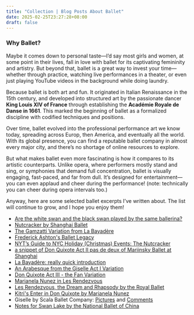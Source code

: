 ```yaml
---
title: "Collection | Blog Posts About Ballet"
date: 2025-02-25T23:27:28+08:00
draft: false
---
```


### Why Ballet?

Maybe it comes down to personal taste—I’d say most girls and women, at some point in their lives, fall in love with ballet for its captivating femininity and artistry. But beyond that, ballet is a great way to invest your time—whether through practice, watching live performances in a theater, or even just playing YouTube videos in the background while doing laundry.

Because ballet is both art and fun. It originated in Italian Renaissance in the 15th century, and developed into structured art by the passionate dancer **King Louis XIV of France** through establishing the **Académie Royale de Danse in 1661**. This marked the beginning of ballet as a formalized discipline with codified techniques and positions. 

Over time, ballet evolved into the professional performance art we know today, spreading across Europ, then America, and eventually all the world. With its global presence, you can find a reputable ballet company in almost every major city, and there’s no shortage of online resources to explore.

But what makes ballet even more fascinating is how it compares to its artistic counterparts. Unlike opera, where performers mostly stand and sing, or symphonies that demand full concentration, ballet is visually engaging, fast-paced, and far from dull. It’s designed for entertainment—you can even applaud and cheer during the performance! (note: technically you can cheer during opera intervals too.)

Anyway, here are some selected ballet excerpts I’ve written about. The list will continue to grow, and I hope you enjoy them!

- [Are the white swan and the black swan played by the same ballerina?](/posts/swan_lake_anecdote/)
- [Nutcracker by Shanghai Ballet](/posts/nutcracker_2024/)
- [The Gamzatti Variation from La Bayadère](/posts/gamzatti_variation/)
- [Frederick Ashton's Ballet Legacy](/posts/ashton_revisited/)
- [NYT’s Guide to NYC Holiday (Christmas) Events: The Nutcracker](http://localhost:1313/posts/ny_holiday_season/#the-nutcracker)
- [a snippet of Don Quixote Act II pas de deux of Mariinsky Ballet at Shanghai](/posts/mariinsky_ballet_gala/)
- [La Bayadère: really quick introduction](/posts/la_bayadere/)
- [An Arabesque from the Giselle Act I Variation](/posts/giselle_act_i/)
- [Don Quixote Act III - the Fan Variation](/posts/don_quixote_act_iii/)
- [Marianela Nunez in Les Rendezvous](/posts/nela_les_rendezvous/)
- [Les Rendezvous, the Dream and Rhapsody by the Royal Ballet](/posts/les_rendezvous/)
- [Kitri's Enter in Don Quixote by Marianela Nunez](/posts/kitri_enters/)
- Giselle by Scala Ballet Company: [Pictures](/posts/giselle/) and [Comments](/posts/giselle1/)
- [Notes for Swan Lake by the National Ballet of China](/posts/swan_lake/)
